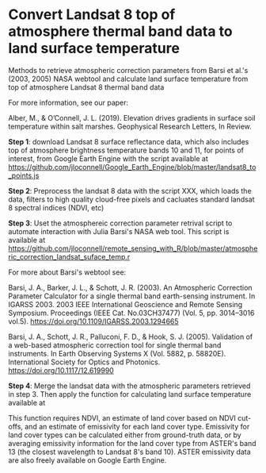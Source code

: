 # Convert Landsat 8 top of atmosphere thermal band data to land surface temperature
Methods to retrieve atmospheric correction parameters from Barsi et al.'s (2003, 2005) NASA webtool and calculate land surface temperature from top of atmosphere Landsat 8 thermal band data

For more information, see our paper:

Alber, M., & O’Connell, J. L. (2019). Elevation drives gradients in surface soil temperature within salt marshes. Geophysical Research Letters, In Review.

**Step 1**: download Landsat 8 surface reflectance data, which also includes top of atmosphere brightness temperature bands 10 and 11,  for points of interest, from Google Earth Engine with the script available at https://github.com/jloconnell/Google_Earth_Engine/blob/master/landsat8_to_points.js

**Step 2**: Preprocess the landsat 8 data with the script XXX, which loads the data, filters to high quality cloud-free pixels and cacluates standard landsat 8 spectral indices (NDVI, etc)

**Step 3**: Uset the atmosphereic correction parameter retrival script to automate interaction with Julia Barsi's NASA web tool. This script is available at https://github.com/jloconnell/remote_sensing_with_R/blob/master/atmospheric_correction_landsat_suface_temp.r 

For more about Barsi's webtool see: 

Barsi, J. A., Barker, J. L., & Schott, J. R. (2003). An Atmospheric Correction Parameter Calculator for a single thermal band earth-sensing instrument. In IGARSS 2003. 2003 IEEE International Geoscience and Remote Sensing Symposium. Proceedings (IEEE Cat. No.03CH37477) (Vol. 5, pp. 3014–3016 vol.5). https://doi.org/10.1109/IGARSS.2003.1294665

Barsi, J. A., Schott, J. R., Palluconi, F. D., & Hook, S. J. (2005). Validation of a web-based atmospheric correction tool for single thermal band instruments. In Earth Observing Systems X (Vol. 5882, p. 58820E). International Society for Optics and Photonics. https://doi.org/10.1117/12.619990

**Step 4**: Merge the landsat data with the atmospheric parameters retrieved in step 3. Then apply the function for calculating land surface temperature available at 

This function requires NDVI, an estimate of land cover based on NDVI cut-offs, and an estimate of emissivity for each land cover type. Emissivity for land cover types can be calculated either from ground-truth data, or by averaging emissivity information for the land cover type from ASTER's band 13 (the closest wavelength to Landsat 8's band 10). ASTER emissivity data are also freely available on Google Earth Engine.
